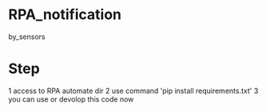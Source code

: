 # RPA_notification
by_sensors

# Step
1 access to RPA automate dir
2 use command 'pip install requirements.txt'
3 you can use or devolop this code now
